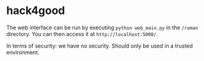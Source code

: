 # hack4good
The web interface can be run by executing `python web_main.py` in the `/roman` directory.
You can then access it at `http://localhost:5000/`.

In terms of security: we have no security.
Should only be used in a trusted environment.